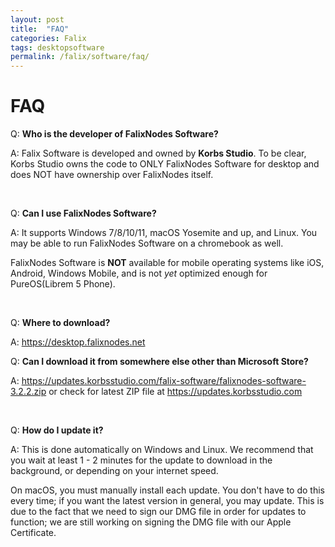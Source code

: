 ```yaml
---
layout: post
title:  "FAQ"
categories: Falix
tags: desktopsoftware
permalink: /falix/software/faq/
---
```


# FAQ
Q: **Who is the developer of FalixNodes Software?**

A: Falix Software is developed and owned by **Korbs Studio**. To be clear, Korbs Studio owns the code to ONLY FalixNodes Software for desktop and does NOT have ownership over FalixNodes itself.

<br>

Q: **Can I use FalixNodes Software?**

A: It supports Windows 7/8/10/11, macOS Yosemite and up, and Linux. You may be able to run FalixNodes Software on a chromebook as well.

FalixNodes Software is **NOT** available for mobile operating systems like iOS, Android, Windows Mobile, and is not *yet* optimized enough for PureOS(Librem 5 Phone).

<br>

Q: **Where to download?**

A: https://desktop.falixnodes.net

Q: **Can I download it from somewhere else other than Microsoft Store?**

A: https://updates.korbsstudio.com/falix-software/falixnodes-software-3.2.2.zip or check for latest ZIP file at https://updates.korbsstudio.com

<br>

Q: **How do I update it?**

A: This is done automatically on Windows and Linux. We recommend that you wait at least 1 - 2 minutes for the update to download in the background, or depending on your internet speed.

On macOS, you must manually install each update. You don't have to do this every time; if you want the latest version in general, you may update. This is due to the fact that we need to sign our DMG file in order for updates to function; we are still working on signing the DMG file with our Apple Certificate.